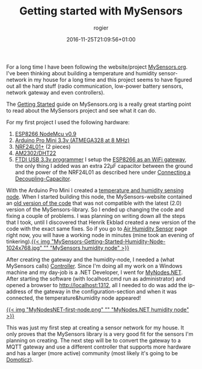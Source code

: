 ﻿---
title: Getting started with MySensors
author: rogier
type: post
date: 2016-11-25T21:09:56+01:00
url: /2016/11/25/getting-started-with-mysensors/
commentFolder: 2016-11-25-getting-started-with-mysensors
categories:
- HomeAutomation
tags:
- MySensors
resources:
- src: MySensors-Getting-Started-Humidity-Node-1024x768.jpg
  title: MySensors humidity node
- src: MyNodesNET-first-node.png
  title: MyNodes.NET humidity node

---
For a long time I have been following the website/project [MySensors.org](https://www.mysensors.org/). I've been thinking about building a temperature and humidity sensor-network in my house for a long time and this project seems to have figured out all the hard stuff (radio communication, low-power battery sensors, network gateway and even controllers).

The [Getting Started](https://www.mysensors.org/about) guide on MySensors.org is a really great starting point to read about the MySensors project and see what it can do.

<span lang="en-US">For my first project I used the following hardware</span><span lang="nl">:</span>


1.  [ESP8266 NodeMcu v0.9](https://www.aliexpress.com/item/V3-Wireless-module-NodeMcu-4M-bytes-Lua-WIFI-Internet-of-Things-development-board-based-ESP8266-for/32532972941.html)
2.  [Arduino Pro Mini 3.3v (ATMEGA328 at 8 MHz)](https://www.aliexpress.com/item/1pcs-lot-Pro-Mini-328-Mini-3-3V-8M-ATMEGA328-ATMEGA328P-AU-3-3V-8MHz-for/32313595044.html)
3.  [<span lang="nl">NRF24L01+</span>](https://www.aliexpress.com/item/1PCS-NRF24L01-NRF24L01-Wireless-Module-2-4G-Wireless-Communication-Module-Upgrade-Module/32667467720.html)<span lang="en-US"> (2 pieces)</span>
4.  [AM2302/DHT22](https://www.aliexpress.com/item/1pcs-DHT22-digital-temperature-and-humidity-sensor-Temperature-and-humidity-module-AM2302-replace-SHT11-SHT15/32316036161.html)
5.  [FTDI USB 3.3v programmer](https://www.aliexpress.com/item/1pcs-FT232RL-FTDI-USB-3-3V-5-5V-to-TTL-Serial-Adapter-Module-forArduino-Mini-Port/32650148276.html)
<span lang="en-US">I setup the </span>[<span lang="en-US">ESP8266 as an WiFi gateway</span>](https://www.mysensors.org/build/esp8266_gateway)<span lang="en-US">, the only thing I added was an extra 22</span><span lang="nl">µF </span><span lang="en-US">capacitor between the ground and the power of the NRF24L01 as described here under </span>[<span lang="en-US">Connecting a Decoupling-Capacitor</span>](https://www.mysensors.org/build/connect_radio)<span lang="en-US">.</span>


With the Arduino Pro Mini I created a [temperature and humidity sensing node](https://www.mysensors.org/build/humidity). When I started building this node, the MySensors-website contained an [old version of the code](https://github.com/mysensors/MySensorsArduinoExamples/blob/324679971fcefaa02cbe02b54f7d07a0209c2ccd/examples/HumiditySensor/HumiditySensor.ino) that was not compatible with the latest (2.0) version of the MySensors-library. So I ended up changing the code and fixing a couple of problems. I was planning on writing down all the steps that I took, until I discovered that Henrik Ekblad created a new version of the code with the exact same fixes. So if you go to [Air Humidity Sensor](https://www.mysensors.org/build/humidity) page right now, you will have a working node in minutes (mine took an evening of tinkering).[{{< img "MySensors-Getting-Started-Humidity-Node-1024x768.jpg" ""  "MySensors humidity node" >}}](https://www.progz.nl/homeautomation/wp-content/uploads/2016/11/MySensors-Getting-Started-Humidity-Node.jpg)

After creating the gateway and the humidity-node, I needed a (what MySensors calls) [Controller](https://www.mysensors.org/controller). Since I'm doing all my work on a Windows machine and my day-job is a .NET Developer, I went for [MyNodes.NET](http://www.mynodes.net/). After starting the software (with localhost.cmd run as administrator) and opened a browser to [http://localhost:1312](http://localhost:1312), all I needed to do was add the ip-address of the gateway in the configuration-section and when it was connected, the temperature&humidity node appeared!

[{{< img "MyNodesNET-first-node.png" ""  "MyNodes.NET humidity node" >}}](https://www.progz.nl/homeautomation/wp-content/uploads/2016/11/MyNodesNET-first-node.png)

This was just my first step at creating a sensor network for my house. It only proves that the MySensors library is a very good fit for the sensors I'm planning on creating. The next step will be to convert the gateway to a MQTT gateway and use a different controller that supports more hardware and has a larger (more active) community (most likely it's going to be [Domoticz](http://domoticz.com/)).
